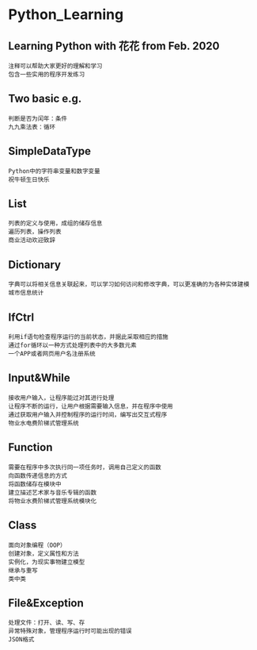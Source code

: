 # Python_Learning
## Learning Python with 花花 from Feb. 2020
    注释可以帮助大家更好的理解和学习
    包含一些实用的程序开发练习
## Two basic e.g.
    判断是否为闰年：条件
    九九乘法表：循环
## SimpleDataType
    Python中的字符串变量和数字变量
    祝牛顿生日快乐
## List
    列表的定义与使用，成组的储存信息
    遍历列表，操作列表
    商业活动欢迎致辞
## Dictionary
    字典可以将相关信息关联起来，可以学习如何访问和修改字典，可以更准确的为各种实体建模
    城市信息统计
## IfCtrl
    利用if语句检查程序运行的当前状态，并据此采取相应的措施
    通过for循环以一种方式处理列表中的大多数元素
    一个APP或者网页用户名注册系统
## Input&While
    接收用户输入，让程序能过对其进行处理
    让程序不断的运行，让用户根据需要输入信息，并在程序中使用
    通过获取用户输入并控制程序的运行时间，编写出交互式程序
    物业水电费阶梯式管理系统
## Function
    需要在程序中多次执行同一项任务时，调用自己定义的函数
    向函数传递信息的方式
    将函数储存在模块中
    建立描述艺术家与音乐专辑的函数
    将物业水费阶梯式管理系统模块化
## Class
    面向对象编程（OOP）
    创建对象，定义属性和方法
    实例化，为现实事物建立模型
    继承与重写
    类中类
## File&Exception
    处理文件：打开、读、写、存
    异常特殊对象，管理程序运行时可能出现的错误
    JSON格式
    
